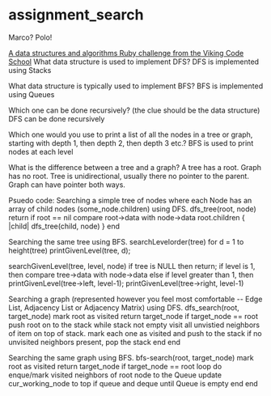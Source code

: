 # assignment_search
Marco?  Polo!

[A data structures and algorithms Ruby challenge from the Viking Code School](http://www.vikingcodeschool.com)
What data structure is used to implement DFS?
DFS is implemented using Stacks

What data structure is typically used to implement BFS?
BFS is implemented using Queues

Which one can be done recursively? (the clue should be the data structure)
DFS can be done recursively

Which one would you use to print a list of all the nodes in a tree or graph, starting with depth 1, then depth 2, then depth 3 etc.?
BFS is used to print nodes at each level

What is the difference between a tree and a graph?
A tree has a root. Graph has no root.
Tree is unidirectional, usually there no pointer to the parent. Graph can have pointer both ways.

Psuedo code:
Searching a simple tree of nodes where each Node has an array of child nodes (some_node.children) using DFS.
dfs_tree(root, node)
  return if root == nil
  compare root->data with node->data
  root.children { |child| dfs_tree(child, node) }
end

Searching the same tree using BFS.
searchLevelorder(tree)
for d = 1 to height(tree)
   printGivenLevel(tree, d);

searchGivenLevel(tree, level, node)
if tree is NULL then return;
if level is 1, then
    compare tree->data with node->data
else if level greater than 1, then
    printGivenLevel(tree->left, level-1);
    printGivenLevel(tree->right, level-1)

Searching a graph (represented however you feel most comfortable -- Edge List, Adjacency List or Adjacency Matrix) using DFS.
dfs_search(root, target_node)
  mark root as visited
  return target_node if target_node == root
  push root on to the stack
  while stack not empty
    visit all unvistied neighbors of item on top of stack.
    mark each one as visited and push to the stack
    if no unvisited neighbors present, pop the stack
  end
end

Searching the same graph using BFS.
bfs-search(root, target_node)
  mark root as visited
  return target_node if target_node == root
  loop do
    enque/mark visited neighbors of root node to the Queue
    update cur_working_node to top if queue and deque until Queue is empty
  end
end